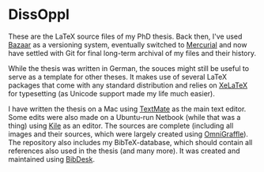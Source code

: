 # DissOppl

These are the LaTeX source files of my PhD thesis. Back then, I've used [Bazaar](http://bazaar.canonical.com/en/) as a versioning system, eventually switched to [Mercurial](https://www.mercurial-scm.org) and now have settled with Git for final long-term archival of my files and their history.

While the thesis was written in German, the souces might still be useful to serve as a template for other theses. It makes use of several LaTeX packages that come with any standard distribution and relies on [XeLaTeX](https://en.wikipedia.org/wiki/XeTeX) for typesetting (as Unicode support made my life much easier).

I have written the thesis on a Mac using [TextMate](https://macromates.com) as the main text editor. Some edits were also made on a Ubuntu-run Netbook (while that was a thing) using [Kile](http://kile.sourceforge.net) as an editor. The sources are complete (including all images and their sources, which were largely created using [OmniGraffle](https://www.omnigroup.com/omnigraffle)). The repository also includes my BibTeX-database, which should contain all references also used in the thesis (and many more). It was created and maintained using [BibDesk](http://bibdesk.sourceforge.net).


